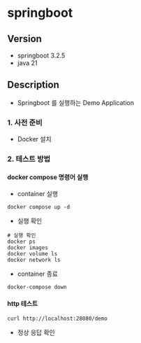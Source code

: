 # springboot

## Version
- springboot 3.2.5
- java 21

## Description
- Springboot 를 실행하는 Demo Application 

### 1. 사전 준비
- Docker 설치

### 2. 테스트 방법

#### docker compose 명령어 실행
- container 실행
```shell
docker compose up -d
```

- 실행 확인
```shell
# 실행 확인
docker ps
docker images
docker volume ls
docker network ls
```

- container 종료
```shell
docker-compose down
```

#### http 테스트
```shell
curl http://localhost:28080/demo
```
- 정상 응답 확인
